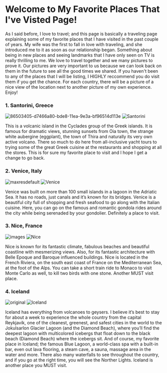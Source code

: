 # Welcome to My Favorite Places That I've Visted Page!
As I said before, I love to travel; and this page is basically a traveling page explaining some of my favorite places that I have visited in the past couple of years. My wife was the first to fall in love with traveling, and she introduced me to it as soon as our relationship began. Something about being in new places and seeing landmarks that I have only seen on TV is really thrilling to me. We love to travel together and we many pictures to prove it. Our pictures are very important to us because we can look back on them in the future to see all the good times we shared. If you haven't been to any of the places that I will be listing, I HIGHLY reccommend you do visit them if you get the chance. For each country, there will be a picture of a nice view of the location next to another picture of my own experience. Enjoy!

### 1. Santorini, Greece 
![86503405-d7466a80-bde8-11ea-9e3a-bf96514d113e](https://user-images.githubusercontent.com/67583875/86503764-1f1ac100-bdec-11ea-809d-7ccfcd2c0606.jpg) ![Santorini](https://user-images.githubusercontent.com/67583875/86503776-38237200-bdec-11ea-9bb4-43b5738e5a49.jpg) 

This is a volcanic island in the Cyclades group of the Greek islands. It is famous for dramatic views, stunning sunsets from Oia town, the strange white aubergine (eggplant), the town of Thira and naturally its very own active volcano. There so much to do here from all-inclusive yacht tours to trying some of the great Greek cuisine at the restaurants and shopping at all the stores. This is for sure my favorite place to visit and I hope I get a change to go back.

 

### 2. Venice, Italy 
![maxresdefault](https://user-images.githubusercontent.com/67583875/86503802-8d5f8380-bdec-11ea-9710-56342c5c6bc0.jpg) ![Venice](https://user-images.githubusercontent.com/67583875/86503836-ecbd9380-bdec-11ea-83ac-dc9d0858fe56.jpg)

Venice was built on more than 100 small islands in a lagoon in the Adriatic Sea. It has no roads, just canals and it’s known for its bridges. Venice is a beautiful city full of shopping and fresh seafood to go along with the Italian cuisine. Here, you can go on the famous and romantic gondola rides around the city while being serenaded by your gondolier. Definitely a place to visit. 

### 3. Nice, France 
![images](https://user-images.githubusercontent.com/67583875/86504283-a0288700-bdf1-11ea-8ade-57fa3c66e548.jpg) ![Nice](https://user-images.githubusercontent.com/67583875/86504037-2b544d80-bdef-11ea-849a-439c859f33d3.jpg) 

Nice is known for its fantastic climate, fabulous beaches and beautiful coastline with mesmerizing views. Also, for its fantastic architecture with Belle Epoque and Baroque influenced buildings. Nice is located in the French Riviera, on the south east coast of France on the Mediterranean Sea, at the foot of the Alps. You can take a short train ride to Monaco to visit Monte Carlo as well, to kill two birds with one stone. Another MUST visit place. 

### 4. Iceland
![original](https://user-images.githubusercontent.com/67583875/86504313-f85f8900-bdf1-11ea-9ce8-2c366e7d3881.jpg) ![Iceland](https://user-images.githubusercontent.com/67583875/86504323-12996700-bdf2-11ea-9c4c-6b27f89c579e.jpg)

Iceland has everything from volcanoes to geysers. I believe it’s best to stay for about a week to experience the whole country from the capital Reykjavík, one of the cleanest, greenest, and safest cities in the world to the Jokulsarlon Glacier Lagoon (and the Diamond Beach), where you’ll find the deepest lagoon with multicolored icebergs that float down to the black beach (Diamond Beach) where the icebergs sit. And of course, my favorite place in Iceland; the famous Blue Lagoon, a world-class spa with a built-in bar, even out lava flooring, a steam cave, a sauna, massage area in the water and more. There also many waterfalls to see throughout the country, and if you go at the right time, you will see the Norther Lights. Iceland is another place you MUST visit. 
